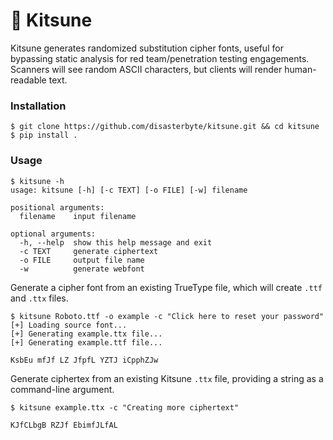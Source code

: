 # 🦊 Kitsune

Kitsune generates randomized substitution cipher fonts, useful for bypassing static analysis for red team/penetration testing engagements. Scanners will see random ASCII characters, but clients will render human-readable text.

### Installation

```console
$ git clone https://github.com/disasterbyte/kitsune.git && cd kitsune
$ pip install .
```

### Usage

```console
$ kitsune -h
usage: kitsune [-h] [-c TEXT] [-o FILE] [-w] filename

positional arguments:
  filename    input filename

optional arguments:
  -h, --help  show this help message and exit
  -c TEXT     generate ciphertext
  -o FILE     output file name
  -w          generate webfont
```

Generate a cipher font from an existing TrueType file, which will create `.ttf` and `.ttx` files. 

```console
$ kitsune Roboto.ttf -o example -c "Click here to reset your password"
[+] Loading source font...
[+] Generating example.ttx file...
[+] Generating example.ttf file...

KsbEu mfJf LZ JfpfL YZTJ iCpphZJw
```

Generate ciphertex from an existing Kitsune `.ttx` file, providing a string as a command-line argument.

```console
$ kitsune example.ttx -c "Creating more ciphertext"

KJfCLbgB RZJf EbimfJLfAL
```

